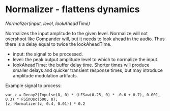 # Normalizer - flattens dynamics

_Normalizer(input, level, lookAheadTime)_

Normalizes the input amplitude to the given level. Normalize will not overshoot like Compander will, but it needs to look ahead in the audio. Thus there is a delay equal to twice the lookAheadTime.

- input: the signal to be processed.
- level: the peak output amplitude level to which to normalize the input.
- lookAheadTime: the buffer delay time. Shorter times will produce smaller delays and quicker transient response times, but may introduce amplitude modulation artifacts.

Example signal to process:

	var z = Decay2(Impulse(8, 0) * (LFSaw(0.25, 0) * -0.6 + 0.7), 0.001, 0.3) * FSinOsc(500, 0);
	[z, Normalizer(z, 0.4, 0.01)] * 0.2

